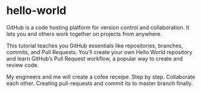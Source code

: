 # hello-world

GitHub is a code hosting platform for version control and collaboration. It lets you and others work together on projects from anywhere.

This tutorial teaches you GitHub essentials like repositories, branches, commits, and Pull Requests. You’ll create your own Hello World repository and learn GitHub’s Pull Request workflow, a popular way to create and review code.

My engineers and me will create a cofee receipe. Step by step. Collaborate each other. Creating pull-requests and commit its to master branch finally.

